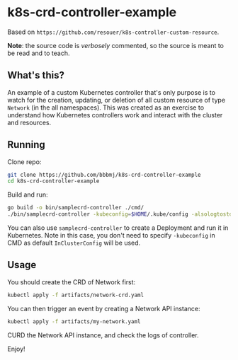 # k8s-crd-controller-example

Based on `https://github.com/resouer/k8s-controller-custom-resource`.

**Note**: the source code is _verbosely_ commented, so the source is meant to be read and to teach.

## What's this?

An example of a custom Kubernetes controller that's only purpose is to watch for the creation, updating, or deletion of all custom resource of type `Network` (in the all namespaces). This was created as an exercise to understand how Kubernetes controllers work and interact with the cluster and resources.

## Running

Clone repo:

```bash
git clone https://github.com/bbbmj/k8s-crd-controller-example
cd k8s-crd-controller-example
```

Build and run:

```bash
go build -o bin/samplecrd-controller ./cmd/
./bin/samplecrd-controller -kubeconfig=$HOME/.kube/config -alsologtostderr=true
```

You can also use `samplecrd-controller` to create a Deployment and run it in Kubernetes. Note in this case, you don't need to specify `-kubeconfig` in CMD as default `InClusterConfig` will be used.

## Usage

You should create the CRD of Network first:

```bash
kubectl apply -f artifacts/network-crd.yaml
```

You can then trigger an event by creating a Network API instance:

```bash
kubectl apply -f artifacts/my-network.yaml
```

CURD the Network API instance, and check the logs of controller.

Enjoy!
